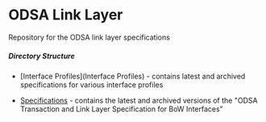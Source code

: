 # ODSA Link Layer

Repository for the ODSA link layer specifications

##### Directory Structure

* [Interface Profiles](Interface Profiles) - contains latest and archived
  specifications for various interface profiles

* [Specifications](Specifications) - contains the latest and archived versions
  of the "ODSA Transaction and Link Layer Specification for BoW Interfaces"
